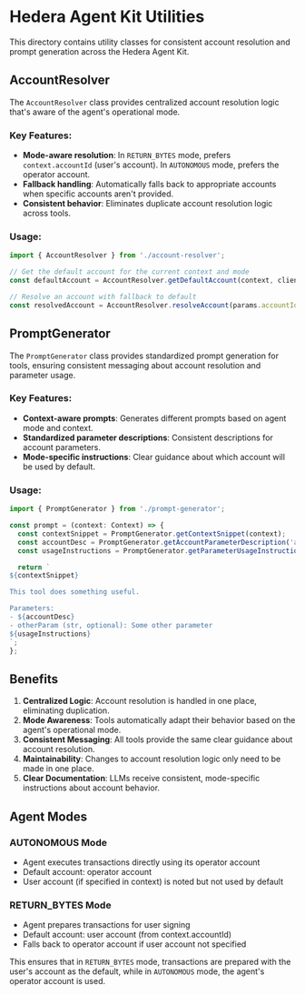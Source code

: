 # Hedera Agent Kit Utilities

This directory contains utility classes for consistent account resolution and prompt generation across the Hedera Agent Kit.

## AccountResolver

The `AccountResolver` class provides centralized account resolution logic that's aware of the agent's operational mode.

### Key Features:

- **Mode-aware resolution**: In `RETURN_BYTES` mode, prefers `context.accountId` (user's account). In `AUTONOMOUS` mode, prefers the operator account.
- **Fallback handling**: Automatically falls back to appropriate accounts when specific accounts aren't provided.
- **Consistent behavior**: Eliminates duplicate account resolution logic across tools.

### Usage:

```typescript
import { AccountResolver } from './account-resolver';

// Get the default account for the current context and mode
const defaultAccount = AccountResolver.getDefaultAccount(context, client);

// Resolve an account with fallback to default
const resolvedAccount = AccountResolver.resolveAccount(params.accountId, context, client);
```

## PromptGenerator

The `PromptGenerator` class provides standardized prompt generation for tools, ensuring consistent messaging about account resolution and parameter usage.

### Key Features:

- **Context-aware prompts**: Generates different prompts based on agent mode and context.
- **Standardized parameter descriptions**: Consistent descriptions for account parameters.
- **Mode-specific instructions**: Clear guidance about which account will be used by default.

### Usage:

```typescript
import { PromptGenerator } from './prompt-generator';

const prompt = (context: Context) => {
  const contextSnippet = PromptGenerator.getContextSnippet(context);
  const accountDesc = PromptGenerator.getAccountParameterDescription('accountId', context);
  const usageInstructions = PromptGenerator.getParameterUsageInstructions();

  return `
${contextSnippet}

This tool does something useful.

Parameters:
- ${accountDesc}
- otherParam (str, optional): Some other parameter
${usageInstructions}
`;
};
```

## Benefits

1. **Centralized Logic**: Account resolution is handled in one place, eliminating duplication.
2. **Mode Awareness**: Tools automatically adapt their behavior based on the agent's operational mode.
3. **Consistent Messaging**: All tools provide the same clear guidance about account resolution.
4. **Maintainability**: Changes to account resolution logic only need to be made in one place.
5. **Clear Documentation**: LLMs receive consistent, mode-specific instructions about account behavior.

## Agent Modes

### AUTONOMOUS Mode

- Agent executes transactions directly using its operator account
- Default account: operator account
- User account (if specified in context) is noted but not used by default

### RETURN_BYTES Mode

- Agent prepares transactions for user signing
- Default account: user account (from context.accountId)
- Falls back to operator account if user account not specified

This ensures that in `RETURN_BYTES` mode, transactions are prepared with the user's account as the default, while in `AUTONOMOUS` mode, the agent's operator account is used.
